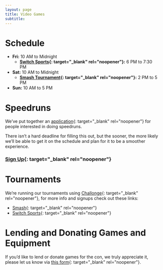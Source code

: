 ```yaml
---
layout: page
title: Video Games
subtitle:
---
```


# Schedule

* **Fri:** 10 AM to Midnight
  * **[Switch Sports](https://challonge.com/FurSquared2023SwitchSports){: target="_blank" rel="noopener"}\:** 6 PM to 7:30 PM
* **Sat:** 10 AM to Midnight
  * **[Smash Tournament](https://challonge.com/FurSquared2023Smash){: target="_blank" rel="noopener"}\:** 2 PM to 5 PM
* **Sun:** 10 AM to 5 PM

# Speedruns

We’ve put together an [application](https://docs.google.com/forms/d/e/1FAIpQLSdUqgl9orGGfwwoQvUAWMO7MQ6dVPc4Hd-BiMGv2DdAux7xkA/viewform){: target="_blank" rel="noopener"} for people interested in doing speedruns.

There isn’t a hard deadline for filling this out, but the sooner, the more likely we’ll be able to get it on the schedule and plan for it to be a smoother experience.

### [Sign Up](https://docs.google.com/forms/d/e/1FAIpQLSdUqgl9orGGfwwoQvUAWMO7MQ6dVPc4Hd-BiMGv2DdAux7xkA/viewform){: target="_blank" rel="noopener"}

# Tournaments

We’re running our tournaments using [Challonge](https://challonge.com/communities/FurSquaredGaming){: target="_blank" rel="noopener"}, for more info and signups check out these links:
* [Smash](https://challonge.com/FurSquared2023Smash){: target="_blank" rel="noopener"}
* [Switch Sports](https://challonge.com/FurSquared2023SwitchSports){: target="_blank" rel="noopener"}

# Lending and Donating Games and Equipment

If you’d like to lend or donate games for the con, we truly appreciate it, please let us know via [this form](https://forms.gle/oCHYCB5oFZFYEf2s7){: target="_blank" rel="noopener"}.
